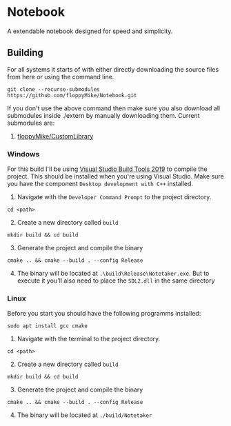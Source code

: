 # Notebook
A extendable notebook designed for speed and simplicity.

## Building
For all systems it starts of with either directly downloading the source files from here or using the command line.
```
git clone --recurse-submodules https://github.com/floppyMike/Notebook.git
```
If you don't use the above command then make sure you also download all submodules inside ./extern by manually downloading them.
Current submodules are:
1. [floppyMike/CustomLibrary](https://github.com/floppyMike/CustomLibrary)

### Windows
For this build I'll be using [Visual Studio Build Tools 2019](https://visualstudio.microsoft.com/downloads/#build-tools-for-visual-studio-2019) to compile the project. This should be installed when you're using Visual Studio.
Make sure you have the component `Desktop development with C++` installed.
1. Navigate with the `Developer Command Prompt` to the project directory.
```
cd <path>
```
2. Create a new directory called `build`
```
mkdir build && cd build
```
3. Generate the project and compile the binary
```
cmake .. && cmake --build . --config Release
```
4. The binary will be located at `.\build\Release\Notetaker.exe`. But to execute it you'll also need to place the `SDL2.dll` in the same directory

### Linux
Before you start you should have the following programms installed:
```
sudo apt install gcc cmake
```
1. Navigate with the terminal to the project directory.
```
cd <path>
```
2. Create a new directory called `build`
```
mkdir build && cd build
```
3. Generate the project and compile the binary
```
cmake .. && cmake --build . --config Release
```
4. The binary will be located at `./build/Notetaker`

